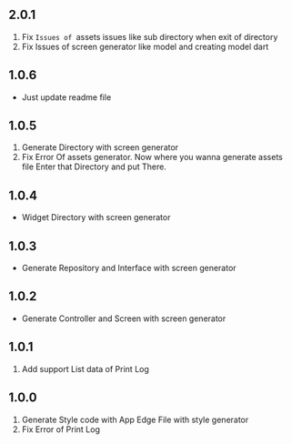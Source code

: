 ## 2.0.1
1. Fix `Issues of `assets issues like sub directory when exit of directory
2. Fix Issues of screen generator like model and creating model dart 

## 1.0.6
* Just update readme file

## 1.0.5
1. Generate Directory with screen generator
2. Fix Error Of assets generator. Now where you wanna generate assets file Enter that Directory and put
   There.

## 1.0.4
* Widget Directory with screen generator

## 1.0.3
* Generate Repository and Interface with screen generator

## 1.0.2
* Generate Controller and Screen with screen generator

## 1.0.1
1. Add support List data of Print Log 

## 1.0.0
1. Generate Style code with App Edge File with style generator
2. Fix Error of Print Log 
